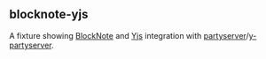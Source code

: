 ## blocknote-yjs

A fixture showing [BlockNote](https://www.blocknotejs.org/) and [Yjs](https://yjs.dev/) integration with [partyserver](https://www.npmjs.com/package/partyserver)/[y-partyserver](https://www.npmjs.com/package/y-partyserver).
